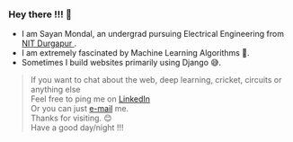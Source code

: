 ### Hey there !!! 👋

- I am Sayan Mondal, an undergrad pursuing Electrical Engineering from <a href="https://nitdgp.ac.in/"> NIT Durgapur </a> . <br>
- I am extremely fascinated by Machine Learning Algorithms 🧡.<br>
- Sometimes I build websites primarily using Django 😅.

>If you want to chat about the web, deep learning, cricket, circuits or anything else <br>
>Feel free to ping me on <a href="https://www.linkedin.com/in/sa-y-an/" target = "_blank"> LinkedIn </a> <br>
>Or you can just [e-mail](mailto:dgpmondal@gmail.com) me.<br>
>Thanks for visiting. 😊 <br>
>Have a good day/night !!!



<!--
**sayan-mondal-tech/sayan-mondal-tech** is a ✨ _special_ ✨ repository because its `README.md` (this file) appears on your GitHub profile.

Here are some ideas to get you started:

![Top Langs](https://github-readme-stats.vercel.app/api/top-langs/?username=sa-y-an)
<br>
<br>

<br>

![Sayan's GitHub stats](https://github-readme-stats.vercel.app/api?username=sa-y-an&hide=stars&count_private=true)

<br>
- 🔭 I’m currently working on ...
- 🌱 I’m currently learning ...
- 👯 I’m looking to collaborate on ...
- 🤔 I’m looking for help with ...
- 💬 Ask me about ...
- 📫 How to reach me: ...
- 😄 Pronouns: ...
- ⚡ Fun fact: ...
-->
